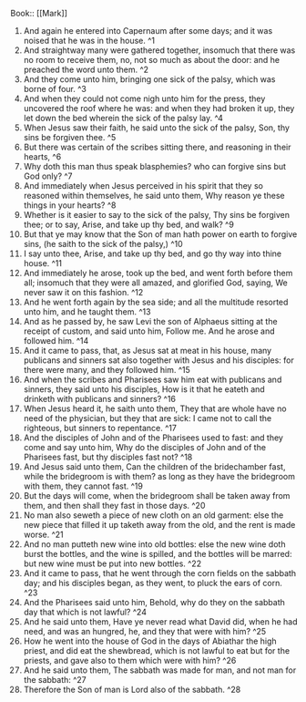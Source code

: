  Book:: [[Mark]]
 1. And again he entered into Capernaum after some days; and it was noised that he was in the house. ^1
 2. And straightway many were gathered together, insomuch that there was no room to receive them, no, not so much as about the door: and he preached the word unto them. ^2
 3. And they come unto him, bringing one sick of the palsy, which was borne of four. ^3
 4. And when they could not come nigh unto him for the press, they uncovered the roof where he was: and when they had broken it up, they let down the bed wherein the sick of the palsy lay. ^4
 5. When Jesus saw their faith, he said unto the sick of the palsy, Son, thy sins be forgiven thee. ^5
 6. But there was certain of the scribes sitting there, and reasoning in their hearts, ^6
 7. Why doth this man thus speak blasphemies? who can forgive sins but God only? ^7
 8. And immediately when Jesus perceived in his spirit that they so reasoned within themselves, he said unto them, Why reason ye these things in your hearts? ^8
 9. Whether is it easier to say to the sick of the palsy, Thy sins be forgiven thee; or to say, Arise, and take up thy bed, and walk? ^9
 10. But that ye may know that the Son of man hath power on earth to forgive sins, (he saith to the sick of the palsy,) ^10
 11. I say unto thee, Arise, and take up thy bed, and go thy way into thine house. ^11
 12. And immediately he arose, took up the bed, and went forth before them all; insomuch that they were all amazed, and glorified God, saying, We never saw it on this fashion. ^12
 13. And he went forth again by the sea side; and all the multitude resorted unto him, and he taught them. ^13
 14. And as he passed by, he saw Levi the son of Alphaeus sitting at the receipt of custom, and said unto him, Follow me. And he arose and followed him. ^14
 15. And it came to pass, that, as Jesus sat at meat in his house, many publicans and sinners sat also together with Jesus and his disciples: for there were many, and they followed him. ^15
 16. And when the scribes and Pharisees saw him eat with publicans and sinners, they said unto his disciples, How is it that he eateth and drinketh with publicans and sinners? ^16
 17. When Jesus heard it, he saith unto them, They that are whole have no need of the physician, but they that are sick: I came not to call the righteous, but sinners to repentance. ^17
 18. And the disciples of John and of the Pharisees used to fast: and they come and say unto him, Why do the disciples of John and of the Pharisees fast, but thy disciples fast not? ^18
 19. And Jesus said unto them, Can the children of the bridechamber fast, while the bridegroom is with them? as long as they have the bridegroom with them, they cannot fast. ^19
 20. But the days will come, when the bridegroom shall be taken away from them, and then shall they fast in those days. ^20
 21. No man also seweth a piece of new cloth on an old garment: else the new piece that filled it up taketh away from the old, and the rent is made worse. ^21
 22. And no man putteth new wine into old bottles: else the new wine doth burst the bottles, and the wine is spilled, and the bottles will be marred: but new wine must be put into new bottles. ^22
 23. And it came to pass, that he went through the corn fields on the sabbath day; and his disciples began, as they went, to pluck the ears of corn. ^23
 24. And the Pharisees said unto him, Behold, why do they on the sabbath day that which is not lawful? ^24
 25. And he said unto them, Have ye never read what David did, when he had need, and was an hungred, he, and they that were with him? ^25
 26. How he went into the house of God in the days of Abiathar the high priest, and did eat the shewbread, which is not lawful to eat but for the priests, and gave also to them which were with him? ^26
 27. And he said unto them, The sabbath was made for man, and not man for the sabbath: ^27
 28. Therefore the Son of man is Lord also of the sabbath. ^28
